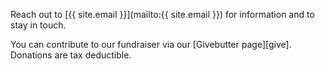Reach out to [{{ site.email }}](mailto:{{ site.email }}) for information and to stay in touch.

You can contribute to our fundraiser via our [Givebutter page][give]. Donations are tax deductible.
